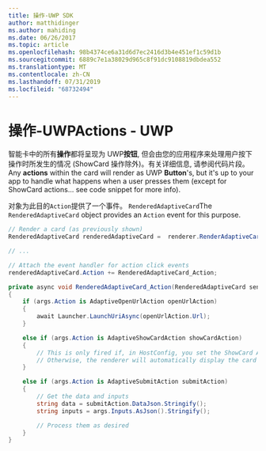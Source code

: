 ```yaml
---
title: 操作-UWP SDK
author: matthidinger
ms.author: mahiding
ms.date: 06/26/2017
ms.topic: article
ms.openlocfilehash: 98b4374ce6a31d6d7ec2416d3b4e451ef1c59d1b
ms.sourcegitcommit: 6889c7e1a38029d965c8f91dc9108819dbdea552
ms.translationtype: MT
ms.contentlocale: zh-CN
ms.lasthandoff: 07/31/2019
ms.locfileid: "68732494"
---
```

# <a name="actions---uwp"></a><span data-ttu-id="6668e-102">操作-UWP</span><span class="sxs-lookup"><span data-stu-id="6668e-102">Actions - UWP</span></span>

<span data-ttu-id="6668e-103">智能卡中的所有**操作**都将呈现为 UWP**按钮**, 但会由您的应用程序来处理用户按下操作时所发生的情况 (ShowCard 操作除外)。有关详细信息, 请参阅代码片段。</span><span class="sxs-lookup"><span data-stu-id="6668e-103">Any **actions** within the card will render as UWP **Button**'s, but it's up to your app to handle what happens when a user presses them (except for ShowCard actions... see code snippet for more info).</span></span>

<span data-ttu-id="6668e-104">对象为此目的`Action`提供了一个事件。 `RenderedAdaptiveCard`</span><span class="sxs-lookup"><span data-stu-id="6668e-104">The `RenderedAdaptiveCard` object provides an `Action` event for this purpose.</span></span>

```csharp
// Render a card (as previously shown)
RenderedAdaptiveCard renderedAdaptiveCard =  renderer.RenderAdaptiveCard(card);

// ...

// Attach the event handler for action click events
renderedAdaptiveCard.Action += RenderedAdaptiveCard_Action;

private async void RenderedAdaptiveCard_Action(RenderedAdaptiveCard sender, AdaptiveActionEventArgs args)
{
    if (args.Action is AdaptiveOpenUrlAction openUrlAction)
    {
        await Launcher.LaunchUriAsync(openUrlAction.Url);
    }

    else if (args.Action is AdaptiveShowCardAction showCardAction)
    {
        // This is only fired if, in HostConfig, you set the ShowCard ActionMode to Popup.
        // Otherwise, the renderer will automatically display the card inline without firing this event.
    }

    else if (args.Action is AdaptiveSubmitAction submitAction)
    {
        // Get the data and inputs
        string data = submitAction.DataJson.Stringify();
        string inputs = args.Inputs.AsJson().Stringify();

        // Process them as desired
    }
}
```
